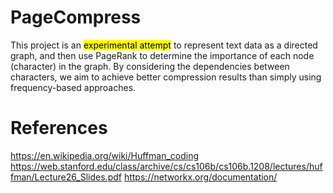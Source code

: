 # PageCompress

This project is an <mark>experimental attempt</mark> to represent text data as a directed graph, and then use PageRank to determine the importance of each node (character) in the graph. By considering the dependencies between characters, we aim to achieve better compression results than simply using frequency-based approaches.

# References

https://en.wikipedia.org/wiki/Huffman_coding
https://web.stanford.edu/class/archive/cs/cs106b/cs106b.1208/lectures/huffman/Lecture26_Slides.pdf
https://networkx.org/documentation/


